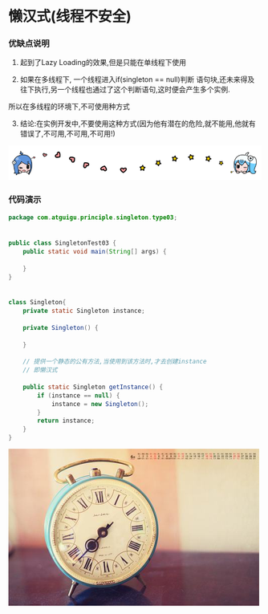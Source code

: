 
 
 # 懒汉式(线程不安全)
 
 
### 优缺点说明
 
 1. 起到了Lazy Loading的效果,但是只能在单线程下使用
 
 2. 如果在多线程下, 一个线程进入if(singleton == null)判断 语句块,还未来得及往下执行,另一个线程也通过了这个判断语句,这时便会产生多个实例.
 
 所以在多线程的环境下,不可使用种方式
 
 3. 结论:在实例开发中,不要使用这种方式(因为他有潜在的危险,就不能用,他就有错误了,不可用,不可用,不可用!)
 

 
![](./img/bilibili_line.png)




### 代码演示
 
```java
package com.atguigu.principle.singleton.type03;


public class SingletonTest03 {
    public static void main(String[] args) {

    }
}


class Singleton{
    private static Singleton instance;

    private Singleton() {

    }

    // 提供一个静态的公有方法,当使用到该方法时,才去创建instance
    // 即懒汉式

    public static Singleton getInstance() {
        if (instance == null) {
            instance = new Singleton();
        }
        return instance;
    }
}

```
 
![](./img/mm/meizi56.jpg)
